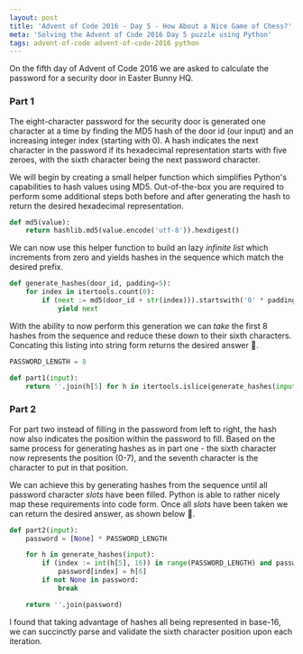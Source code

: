 ```yaml
---
layout: post
title: 'Advent of Code 2016 - Day 5 - How About a Nice Game of Chess?'
meta: 'Solving the Advent of Code 2016 Day 5 puzzle using Python'
tags: advent-of-code advent-of-code-2016 python
---
```


On the fifth day of Advent of Code 2016 we are asked to calculate the password for a security door in Easter Bunny HQ.

<!--more-->

### Part 1

The eight-character password for the security door is generated one character at a time by finding the MD5 hash of the door id (our input) and an increasing integer index (starting with 0).
A hash indicates the next character in the password if its hexadecimal representation starts with five zeroes, with the sixth character being the next password character.

We will begin by creating a small helper function which simplifies Python's capabilities to hash values using MD5.
Out-of-the-box you are required to perform some additional steps both before and after generating the hash to return the desired hexadecimal representation.

```python
def md5(value):
    return hashlib.md5(value.encode('utf-8')).hexdigest()
```

We can now use this helper function to build an lazy _infinite list_ which increments from zero and yields hashes in the sequence which match the desired prefix.

```python
def generate_hashes(door_id, padding=5):
    for index in itertools.count(0):
        if (next := md5(door_id + str(index))).startswith('0' * padding):
            yield next
```

With the ability to now perform this generation we can _take_ the first 8 hashes from the sequence and reduce these down to their sixth characters.
Concating this listing into string form returns the desired answer 🌟.

```python
PASSWORD_LENGTH = 8

def part1(input):
    return ''.join(h[5] for h in itertools.islice(generate_hashes(input), PASSWORD_LENGTH))
```

### Part 2

For part two instead of filling in the password from left to right, the hash now also indicates the position within the password to fill.
Based on the same process for generating hashes as in part one - the sixth character now represents the position (0-7), and the seventh character is the character to put in that position.

We can achieve this by generating hashes from the sequence until all password character _slots_ have been filled.
Python is able to rather nicely map these requirements into code form.
Once all _slots_ have been taken we can return the desired answer, as shown below 🌟.

```python
def part2(input):
    password = [None] * PASSWORD_LENGTH

    for h in generate_hashes(input):
        if (index := int(h[5], 16)) in range(PASSWORD_LENGTH) and password[index] is None:
            password[index] = h[6]
        if not None in password:
            break

    return ''.join(password)
```

I found that taking advantage of hashes all being represented in base-16, we can succinctly parse and validate the sixth character position upon each iteration.

